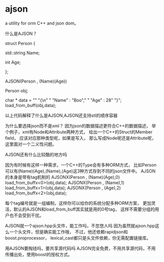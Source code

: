 ajson
=====

a utility for orm C++ and json dom。

什么是AJSON？

struct Person
{

  std::string  Name;
  
  int          Age;
  
};


AJSON(Person , (Name)(Age))

Person obj;


char * data = ""
"{\n"
"	\"Name\" : \"Boo\","
"	\"Age\" : 28"
"}";
load_from_buff(obj,data);

以上代码解释了什么是AJSON,AJSON还支持stl的顺序容器

为什么要选择json而不是xml？
因为json的数据描述更符合C++的数据描述，
举个例子，xml有Node和Attribute两种方式，
给出一个C++的Struct的Member field，
应该对应那种类型呢，如果是写入，
那么写成Node呢还是Attribute呢，
这里面对一个二义性问题。

AJSON还有什么比较酷的地方吗

因为有时候有这样一种需求，一个C++的Type会有多种ORM方式，
比如Person可以有(Name)(Age),(Name),(Age)这3种方式存到不同的json文件中。
AJSON的本身是带有tag机制的
AJSONX(Person , (Name)(Age),0)
load_from_buffx<0>(obj,data);
AJSONX(Person , (Name),1)
load_from_buffx<1>(obj,data);
AJSONX(Person , (Age),2)
load_from_buffx<2>(obj,data);

每个tag编号就是一组编制，这样你可以给你的系统分配多种ORM方案，
更加灵活，默认的AJSON和load_from_buff其实就是用的0号tag，
这样不需要分组的用户也不会受到干扰。

AJSON就一个ajson.hpp头文件，能工作吗，不忽悠人吗
因为虽然就ajson.hpp这么一个头文件，但是确实能工作哦，
不过，他还依赖rapidjson和boost.proprocessor，
lexical_cast都只是头文件依赖，你无需配置链接库。

用AJSON要掏钱吗，要共享源代码吗
AJSON完全免费，不用共享源代码，不用传播出处，使用boost的授权方式。

